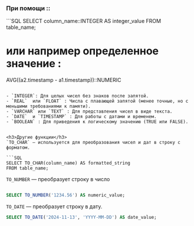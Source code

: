<h3>При помощи :: </h3>
```SQL
SELECT column_name::INTEGER AS integer_value
FROM table_name;

# или например определенное значение : 

AVG((a2.timestamp - a1.timestamp))::NUMERIC
```

- `INTEGER`: Для целых чисел без знаков после запятой.
- `REAL`  или `FLOAT` : Числа с плавающей запятой (менее точные, но с меньшими требованиями к памяти).
- `VARCHAR` или `TEXT` : Для представления чисел в виде текста.
- `DATE`  и `TIMESTAMP` : Для работы с датами и временем.
- `BOOLEAN` : Для приведения к логическому значению (TRUE или FALSE).

  
<h3>Другие функции</h3>
`TO_CHAR` — используется для преобразования чисел и дат в строку с форматом.

```SQL
SELECT TO_CHAR(column_name) AS formatted_string
FROM table_name;
```

`TO_NUMBER` — преобразует строку в число 

```SQL

SELECT TO_NUMBER('1234.56') AS numeric_value;

```

`TO_DATE` — преобразует строку в дату.

```SQL
SELECT TO_DATE('2024-11-13', 'YYYY-MM-DD') AS date_value;
```

